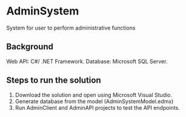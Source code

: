 # AdminSystem
System for user to perform administrative functions

## Background
Web API: C#/ .NET Framework.
Database: Microsoft SQL Server.

## Steps to run the solution
1. Download the solution and open using Microsoft Visual Studio.
2. Generate database from the model (AdminSystemModel.edmx)
3. Run AdminClient and AdminAPI projects to test the API endpoints.
